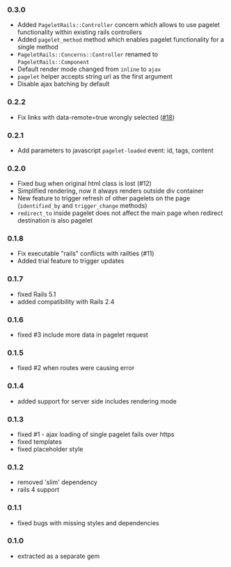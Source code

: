 ### 0.3.0
- Added `PageletRails::Controller` concern which allows to use pagelet functionality within existing rails controllers
- Added `pagelet_method` method which enables pagelet functionality for a single method
- `PageletRails::Concerns::Controller` renamed to `PageletRails::Component`
- Default render mode changed from `inline` to `ajax`
- `pagelet` helper accepts string url as the first argument
- Disable ajax batching by default 

### 0.2.2
- Fix links with data-remote=true wrongly selected ([#18](https://github.com/antulik/pagelet_rails/pull/18))

### 0.2.1

- Add parameters to javascript `pagelet-loaded` event: id, tags, content

### 0.2.0

- Fixed bug when original html class is lost (#12)
- Simplified rendering, now it always renders outside div container
- New feature to trigger refresh of other pagelets on the page (`identified_by` and `trigger_change` methods)
- `redirect_to` inside pagelet does not affect the main page when redirect destination is also pagelet

### 0.1.8

- Fix executable "rails" conflicts with railties (#11)
- Added trial feature to trigger updates

### 0.1.7

- fixed Rails 5.1
- added compatibility with Rails 2.4

### 0.1.6

- fixed #3 include more data in pagelet request

### 0.1.5

- fixed #2 when routes were causing error 

### 0.1.4

- added support for server side includes rendering mode

### 0.1.3

- fixed #1 - ajax loading of single pagelet fails over https
- fixed templates
- fixed placeholder style

### 0.1.2

- removed 'slim' dependency
- rails 4 support

### 0.1.1

- fixed bugs with missing styles and dependencies
 
### 0.1.0

- extracted as a separate gem
